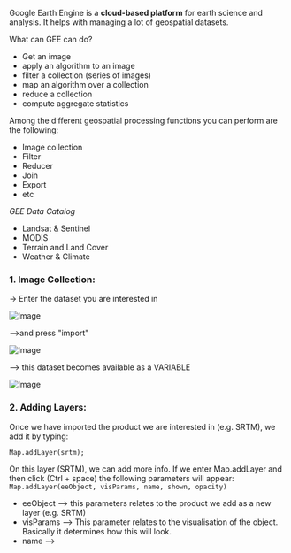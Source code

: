 
Google Earth Engine is a **cloud-based platform** for earth science and analysis. It helps with managing a lot of geospatial datasets.

What can GEE can do?
- Get an image
- apply an algorithm to an image
- filter a collection (series of images)
- map an algorithm over a collection
- reduce a collection
- compute aggregate statistics

Among the different geospatial processing functions you can perform are the following:
- Image collection
- Filter
- Reducer
- Join
- Export
- etc

*GEE Data Catalog*
- Landsat & Sentinel
- MODIS
- Terrain and Land Cover
- Weather & Climate

### 1. Image Collection:

-> Enter the dataset you are interested in

![Image](https://i.ibb.co/p1Xp4MD/Captura-2.jpg)

-->and press "import"

![Image](https://i.ibb.co/H7my9jW/Captura-3.jpg)

--> this dataset becomes available as a VARIABLE

![Image](https://i.ibb.co/g48NprM/Captura-4.jpg)

### 2. Adding Layers:

Once we have imported the product we are interested in (e.g. SRTM), we add it by typing:

`Map.addLayer(srtm);`

On this layer (SRTM), we can add more info. If we enter Map.addLayer and then click (Ctrl + space) the following parameters will appear:
`Map.addLayer(eeObject, visParams, name, shown, opacity)`

- eeObject --> this parameters relates to the product we add as a new layer (e.g. SRTM)
- visParams --> This parameter relates to the visualisation of the object. Basically it determines how this will look. 
- name -->

